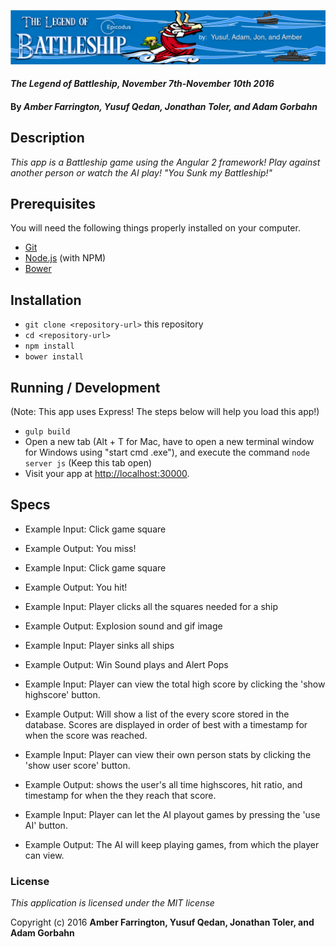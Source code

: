 ![banner](https://github.com/Pyrrus/battleship-angular-2/blob/master/resources/img/Banner.png)

#### _The Legend of Battleship, November 7th-November 10th 2016_

#### By _Amber Farrington, Yusuf Qedan, Jonathan Toler, and Adam Gorbahn_

## Description

_This app is a Battleship game using the Angular 2 framework! Play against another person or watch the AI play! "You Sunk my Battleship!"_

## Prerequisites

You will need the following things properly installed on your computer.

* [Git](http://git-scm.com/)
* [Node.js](http://nodejs.org/) (with NPM)
* [Bower](http://bower.io/)

## Installation

* `git clone <repository-url>` this repository
* `cd <repository-url>`
* `npm install`
* `bower install`


## Running / Development
(Note: This app uses Express! The steps below will help you load this app!)

* `gulp build`
* Open a new tab (Alt + T for Mac, have to open a new terminal window for Windows using "start cmd .exe"), and execute the command `node server js` (Keep this tab open)
* Visit your app at [http://localhost:30000](http://localhost:30000).

## Specs

* Example Input: Click game square
* Example Output: You miss!

* Example Input: Click game square
* Example Output: You hit!

* Example Input: Player clicks all the squares needed for a ship
* Example Output: Explosion sound and gif image

* Example Input: Player sinks all ships
* Example Output: Win Sound plays and Alert Pops

* Example Input: Player can view the total high score by clicking the 'show highscore' button.
* Example Output: Will show a list of the every score stored in the database. Scores are displayed in order of best with a timestamp for when the score was reached.

* Example Input: Player can view their own person stats by clicking the 'show user score' button.
* Example Output: shows the user's all time highscores, hit ratio, and timestamp for when the they reach that score.

* Example Input: Player can let the AI playout games by pressing the 'use AI' button.
* Example Output: The AI will keep playing games, from which the player can view. 

### License

*This application is licensed under the MIT license*

Copyright (c) 2016 **Amber Farrington, Yusuf Qedan, Jonathan Toler, and Adam Gorbahn**
